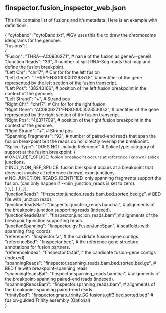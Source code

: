 ## finspector.fusion_inspector_web.json
This file contains list of fusions and it's metadata. Here is an example with definitions:

{
 "cytoband": "cytoBand.txt", #IGV uses this file to draw the chromosome ideograms for the genome.  
 "fusions":[  
   {  
      "Fusion": "THRA--AC090627.1", # name of the fusion as geneA--geneB  
      "Junction Reads": "33", # number of split RNA-Seq reads that map and define the fusion breakpoint.  
      "Left Chr": "chr17", # Chr for for the left fusion  
      "Left Gene": "THRA^ENSG00000126351.8", # identifier of the gene represented by the left section of the fusion transcript.  
      "Left Pos": "38243106", # position of the left fusion breakpoint in the context of the genome.  
      "Left Strand": "+", # Strand pos  
      "Right Chr": "chr17", # Chr for for the right fusion  
      "Right Gene": "AC090627.1^ENSG00000235300.3", # identifier of the gene represented by the right section of the fusion transcript.  
      "Right Pos": "46371709", # position of the right fusion breakpoint in the context of the genome.  
      "Right Strand": "+", # Strand pos  
      "Spanning Fragments": "92", # number of paired-end reads that span the fusion breakpoint but the reads do not directly overlap the breakpoint.  
      "Splice Type": "DOES NOT Include Reference" # SpliceType: category of support at the fusion breakpoint: {  
                                                  # ONLY_REF_SPLICE: fusion breakpoint occurs at reference (known) splice junctions.  
                                                  # INCL_NON_REF_SPLICE: fusion breakpoint occurs at a breakpoint that does not involve all reference (known) exon junctions.  
                                                  # NO_JUNCTION_READS_IDENTIFIED: only spanning fragments support the fusion. (can only happen if --min_junction_reads is set to zero).  
                                                  }
    },{..},{..}],  
  "junctionReads": "finspector.junction_reads.bam.bed.sorted.bed.gz", # BED file with junction reads  
  "junctionReadsBai": "finspector.junction_reads.bam.bai", # alignments of the breakpoint-junction supporting reads (indexed).  
  "junctionReadsBam": "finspector.junction_reads.bam", # alignments of the breakpoint-junction supporting reads.  
  "junctionSpanning": "finspector.igv.FusionJuncSpan", # scaffolds with spanning_frag_coords  
  "reference": "finspector.fa", # the candidate fusion-gene contigs.   
  "referenceBed": "finspector.bed", # the reference gene structure annotations for fusion partners.  
  "referenceIndex": "finspector.fa.fai", # the candidate fusion-gene contigs (indexed).  
  "spanningReads": "finspector.spanning_reads.bam.bed.sorted.bed.gz", # BED file with breakpoint-spanning reads  
  "spanningReadsBai": "finspector.spanning_reads.bam.bai", # alignments of the breakpoint-spanning paired-end reads (indexed).  
  "spanningReadsBam": "finspector.spanning_reads.bam", # alignments of the breakpoint-spanning paired-end reads.  
  "trinityBed": "finspector.gmap_trinity_GG.fusions.gff3.bed.sorted.bed" # fusion-guided Trinity assembly (Optional)  
}
